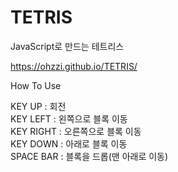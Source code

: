 # TETRIS
JavaScript로 만드는 테트리스

https://ohzzi.github.io/TETRIS/

How To Use

KEY UP : 회전  
KEY LEFT : 왼쪽으로 블록 이동  
KEY RIGHT : 오른쪽으로 블록 이동  
KEY DOWN : 아래로 블록 이동  
SPACE BAR : 블록을 드롭(맨 아래로 이동)  
